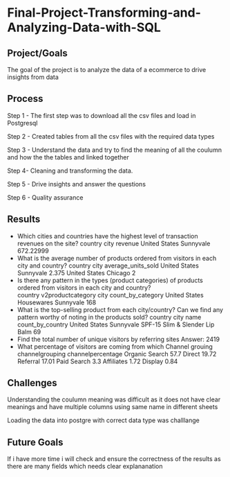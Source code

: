 # Final-Project-Transforming-and-Analyzing-Data-with-SQL

## Project/Goals
The goal of the project is to analyze the data of a ecommerce to drive insights from data

## Process

Step 1 - The first step was to download all the csv files and load in Postgresql

Step 2 - Created tables from all the csv files with the required data types

Step 3 - Understand the data and try to find the meaning of all the coulumn and how the the tables and linked together

Step 4-  Cleaning and transforming the data.

Step 5 - Drive insights and answer the questions

Step 6 - Quality assurance

## Results

-  Which cities and countries have the highest level of transaction revenues on the site?
        country	     city	     revenue
      United States	Sunnyvale 	672.22999
- What is the average number of products ordered from visitors in each city and country?
   country	        city	      average_units_sold
    United States	  Sunnyvale	    2.375
    United States	    Chicago     	2
- Is there any pattern in the types (product categories) of products ordered from visitors in each city and country?    
  country	      v2productcategory	  city	  count_by_category
  United States 	Housewares	   Sunnyvale 	168
- What is the top-selling product from each city/country? Can we find any pattern worthy of noting in the products sold?
     country	      city	        name	                  count_by_country
    United States	Sunnyvale	SPF-15 Slim & Slender Lip Balm	69
- Find the total number of unique visitors by referring sites
  Answer: 2419
- What percentage of visitors are coming from which Channel grouing
channelgrouping	channelpercentage
  Organic Search	57.7
  Direct	19.72
  Referral	17.01
  Paid Search	3.3
  Affiliates	1.72
  Display	0.84


## Challenges 
Understanding the coulumn meaning was difficult as it does not have clear meanings and have multiple columns using same name in different sheets

Loading the data into postgre with correct data type was challlange 

## Future Goals
If i have more time i will check and ensure the correctness of the results as there are many fields which needs clear explananation
